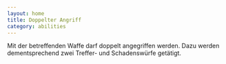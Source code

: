 ```yaml
---
layout: home
title: Doppelter Angriff
category: abilities
---
```


Mit der betreffenden Waffe darf doppelt angegriffen werden. Dazu werden dementsprechend zwei Treffer- und Schadenswürfe
getätigt.